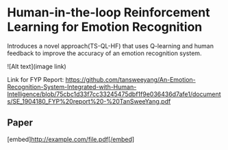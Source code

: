 # Human-in-the-loop Reinforcement Learning for Emotion Recognition
Introduces a novel approach(TS-QL-HF) that uses Q-learning and human feedback to improve the accuracy of an emotion recognition system.

![Alt text](image link)

Link for FYP Report: https://github.com/tansweeyang/An-Emotion-Recognition-System-Integrated-with-Human-Intelligence/blob/75cbc1d33f7cc33245475dbf1f9e036436d7afe1/documents/SE_1904180_FYP%20report%20-%20TanSweeYang.pdf

## Paper
[embed]http://example.com/file.pdf[/embed]

